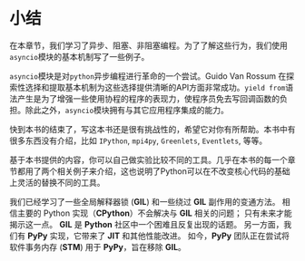 # 小结

在本章节，我们学习了异步、阻塞、非阻塞编程。为了了解这些行为，我们使用`asyncio`模块的基本机制写了一些例子。

`asyncio`模块是对`python`异步编程进行革命的一个尝试。Guido Van Rossum 在探索性选择和提取基本机制为这些选择提供清晰的API方面非常成功。`yield from`语法产生是为了增强一些使用协程的程序的表现力，使程序员免去写回调函数的负担。除此之外，`asyncio`模块拥有与其它应用程序集成的能力。

快到本书的结束了，写这本书还是很有挑战性的，希望它对你有所帮助。本书中有很多东西没有介绍，比如 `IPython`, `mpi4py`, `Greenlets`, `Eventlets`, 等等。

基于本书提供的内容，你可以自己做实验比较不同的工具。几乎在本书的每一个章节都用了两个相关例子来介绍，这也说明了Python可以在不改变核心代码的基础上灵活的替换不同的工具。

我们已经学习了一些全局解释器锁 (**GIL**) 和一些绕过 **GIL** 副作用的变通方法。 相信主要的 Python 实现（**CPython**）不会解决与 **GIL** 相关的问题； 只有未来才能揭示这一点。 **GIL** 是 **Python** 社区中一个困难且反复出现的话题。 另一方面，我们有 **PyPy** 实现，它带来了 **JIT** 和其他性能改进。 如今，**PyPy** 团队正在尝试将软件事务内存 (**STM**) 用于 **PyPy**，旨在移除 **GIL**。
